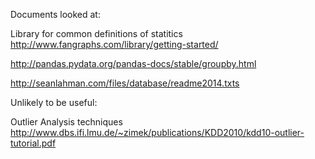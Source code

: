 Documents looked at:

Library for common definitions of statitics
http://www.fangraphs.com/library/getting-started/

http://pandas.pydata.org/pandas-docs/stable/groupby.html

http://seanlahman.com/files/database/readme2014.txts


Unlikely to be useful:

Outlier Analysis techniques
http://www.dbs.ifi.lmu.de/~zimek/publications/KDD2010/kdd10-outlier-tutorial.pdf
